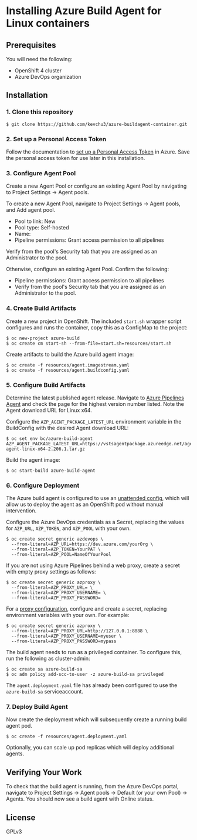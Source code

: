 # Installing Azure Build Agent for Linux containers

## Prerequisites

You will need the following:
- OpenShift 4 cluster
- Azure DevOps organization

## Installation

### 1. Clone this repository

```
$ git clone https://github.com/kevchu3/azure-buildagent-container.git
```

### 2. Set up a Personal Access Token

Follow the documentation to [set up a Personal Access Token] in Azure.  Save the personal access token for use later in this installation.

### 3. Configure Agent Pool

Create a new Agent Pool or configure an existing Agent Pool by navigating to Project Settings -> Agent pools.

To create a new Agent Pool, navigate to Project Settings -> Agent pools, and Add agent pool.

- Pool to link: New
- Pool type: Self-hosted
- Name: <your agent pool name>
- Pipeline permissions: Grant access permission to all pipelines

Verify from the pool's Security tab that you are assigned as an Administrator to the pool.

Otherwise, configure an existing Agent Pool.  Confirm the following:
- Pipeline permissions: Grant access permission to all pipelines
- Verify from the pool's Security tab that you are assigned as an Administrator to the pool.

### 4. Create Build Artifacts

Create a new project in OpenShift.  The included `start.sh` wrapper script configures and runs the container, copy this as a ConfigMap to the project:
```
$ oc new-project azure-build
$ oc create cm start-sh --from-file=start.sh=resources/start.sh
```

Create artifacts to build the Azure build agent image:

```
$ oc create -f resources/agent.imagestream.yaml
$ oc create -f resources/agent.buildconfig.yaml
```

### 5. Configure Build Artifacts

Determine the latest published agent release.  Navigate to [Azure Pipelines Agent] and check the page for the highest version number listed.  Note the Agent download URL for Linux x64.

Configure the `AZP_AGENT_PACKAGE_LATEST_URL` environment variable in the BuildConfig with the desired Agent download URL:

```
$ oc set env bc/azure-build-agent AZP_AGENT_PACKAGE_LATEST_URL=https://vstsagentpackage.azureedge.net/agent/2.206.1/vsts-agent-linux-x64-2.206.1.tar.gz
```

Build the agent image:

```
$ oc start-build azure-build-agent
```

### 6. Configure Deployment

The Azure build agent is configured to use an [unattended config], which will allow us to deploy the agent as an OpenShift pod without manual intervention.

Configure the Azure DevOps credentials as a Secret, replacing the values for `AZP_URL`, `AZP_TOKEN`, and `AZP_POOL` with your own.

```
$ oc create secret generic azdevops \
  --from-literal=AZP_URL=https://dev.azure.com/yourOrg \
  --from-literal=AZP_TOKEN=YourPAT \
  --from-literal=AZP_POOL=NameOfYourPool
```

If you are not using Azure Pipelines behind a web proxy, create a secret with empty proxy settings as follows:

```
$ oc create secret generic azproxy \
  --from-literal=AZP_PROXY_URL= \
  --from-literal=AZP_PROXY_USERNAME= \
  --from-literal=AZP_PROXY_PASSWORD=
```

For a [proxy configuration], configure and create a secret, replacing environment variables with your own.  For example:

```
$ oc create secret generic azproxy \
  --from-literal=AZP_PROXY_URL=http://127.0.0.1:8888 \
  --from-literal=AZP_PROXY_USERNAME=myuser \
  --from-literal=AZP_PROXY_PASSWORD=mypass
```

The build agent needs to run as a privileged container.  To configure this, run the following as cluster-admin:

```
$ oc create sa azure-build-sa
$ oc adm policy add-scc-to-user -z azure-build-sa privileged
```

The `agent.deployment.yaml` file has already been configured to use the `azure-build-sa` serviceaccount.

### 7. Deploy Build Agent

Now create the deployment which will subsequently create a running build agent pod.

```
$ oc create -f resources/agent.deployment.yaml
```

Optionally, you can scale up pod replicas which will deploy additional agents.

## Verifying Your Work

To check that the build agent is running, from the Azure DevOps portal, navigate to Project Settings -> Agent pools -> Default (or your own Pool) -> Agents.
You should now see a build agent with Online status.

## License
GPLv3

[set up a Personal Access Token]: https://docs.microsoft.com/en-us/azure/devops/pipelines/agents/v2-linux?view=azure-devops#authenticate-with-a-personal-access-token-pat
[proxy configuration]: https://docs.microsoft.com/en-us/azure/devops/pipelines/agents/proxy?view=azure-devops&tabs=unix
[Azure Pipelines Agent]: https://github.com/Microsoft/azure-pipelines-agent/releases
[unattended config]: https://docs.microsoft.com/en-us/azure/devops/pipelines/agents/v2-linux?view=azure-devops#unattended-config
